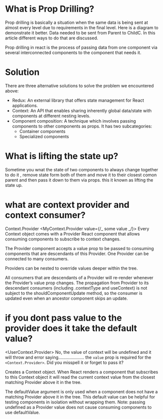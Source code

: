 # What is Prop Drilling?

Prop drilling is basically a situation when the same data is being sent at almost every level due to requirements in the final level. Here is a diagram to demonstrate it better. Data needed to be sent from Parent to ChildC. In this article different ways to do that are discussed.

Prop drilling in react is the process of passing data from one component via several interconnected components to the component that needs it.

# Solution

There are three alternative solutions to solve the problem we encountered above:

- Redux: An external library that offers state management for React applications.
- Context: An API that enables sharing inherently global data/state with components at different nesting levels.
- Component composition: A technique which involves passing components to other components as props. It has two subcategories:
  - Container components
  - Specialized components

# What is lifting the state up?

Sometime you wnat the state of two components to always change together to do it , remove state form both of them and move it to their closest comon parent and then pass it down to them via props.
this it known as lifting the state up.

# what are context provider and context consumer?

Context.Provider
<MyContext.Provider value={/_ some value _/}>
Every Context object comes with a Provider React component that allows consuming components to subscribe to context changes.

The Provider component accepts a value prop to be passed to consuming components that are descendants of this Provider. One Provider can be connected to many consumers.

Providers can be nested to override values deeper within the tree.

All consumers that are descendants of a Provider will re-render whenever the Provider’s value prop changes. The propagation from Provider to its descendant consumers (including .contextType and useContext) is not subject to the shouldComponentUpdate method, so the consumer is updated even when an ancestor component skips an update.

# if you dont pass value to the provider does it take the default value?

<UserContext.Provider>
No, the value of context will be undefined and it will throw and error saying..................... the `value` prop is required for the `<Context.Provider>`. Did you misspell it or forget to pass it?

Creates a Context object. When React renders a component that subscribes to this Context object it will read the current context value from the closest matching Provider above it in the tree.

The defaultValue argument is only used when a component does not have a matching Provider above it in the tree. This default value can be helpful for testing components in isolation without wrapping them. Note: passing undefined as a Provider value does not cause consuming components to use defaultValue.
